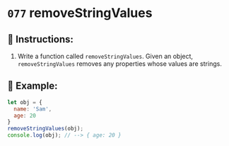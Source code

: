 # `077` removeStringValues

## 📝 Instructions:

1. Write a function called `removeStringValues`. Given an object, `removeStringValues` removes any properties whose values are strings.

## 📎 Example:

```Javascript
let obj = {
  name: 'Sam',
  age: 20
}
removeStringValues(obj);
console.log(obj); // --> { age: 20 }
```
